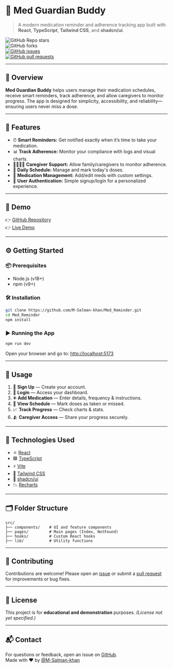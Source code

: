 
# 💊 Med Guardian Buddy

> A modern medication reminder and adherence tracking app built with **React**, **TypeScript**, **Tailwind CSS**, and **shadcn/ui**.

![GitHub Repo stars](https://img.shields.io/github/stars/M-Salman-khan/Med_Reminder?style=social)  
![GitHub forks](https://img.shields.io/github/forks/M-Salman-khan/Med_Reminder?style=social)  
[![GitHub issues](https://img.shields.io/github/issues/M-Salman-khan/Med_Reminder)](https://github.com/M-Salman-khan/Med_Reminder/issues)  
[![GitHub pull requests](https://img.shields.io/github/issues-pr/M-Salman-khan/Med_Reminder)](https://github.com/M-Salman-khan/Med_Reminder/pulls)

---

## 📖 Overview
**Med Guardian Buddy** helps users manage their medication schedules, receive smart reminders, track adherence, and allow caregivers to monitor progress. The app is designed for simplicity, accessibility, and reliability—ensuring users never miss a dose.

---

## 🚀 Features
- ⏰ **Smart Reminders:** Get notified exactly when it’s time to take your medication.  
- 📊 **Track Adherence:** Monitor your compliance with logs and visual charts.  
- 👨‍👩‍👧‍👦 **Caregiver Support:** Allow family/caregivers to monitor adherence.  
- 📅 **Daily Schedule:** Manage and mark today's doses.  
- 💊 **Medication Management:** Add/edit meds with custom settings.  
- 🔐 **User Authentication:** Simple signup/login for a personalized experience.

---

## 🔗 Demo  
👉 [GitHub Repository](https://github.com/M-Salman-khan/Med_Reminder.git)  
👉 [Live Demo](http://med-guardian-buddy.vercel.app/)

---

## ⚙️ Getting Started

### 📦 Prerequisites
- Node.js (v18+)
- npm (v9+)

### 🛠️ Installation
```bash
git clone https://github.com/M-Salman-khan/Med_Reminder.git
cd Med_Reminder
npm install
```

### ▶️ Running the App
```bash
npm run dev
```
Open your browser and go to: [http://localhost:5173](http://localhost:5173)

---

## 🧪 Usage
1. 🔐 **Sign Up** — Create your account.
2. 🔑 **Login** — Access your dashboard.
3. ➕ **Add Medication** — Enter details, frequency & instructions.
4. 📅 **View Schedule** — Mark doses as taken or missed.
5. 📈 **Track Progress** — Check charts & stats.
6. 🫂 **Caregiver Access** — Share your progress securely.

---

## 🧰 Technologies Used
- ⚛️ [React](https://react.dev/)
- 🟦 [TypeScript](https://www.typescriptlang.org/)
- ⚡ [Vite](https://vitejs.dev/)
- 🎨 [Tailwind CSS](https://tailwindcss.com/)
- 🧩 [shadcn/ui](https://ui.shadcn.com/)
- 📉 [Recharts](https://recharts.org/)

---

## 🗂 Folder Structure
```
src/
├── components/    # UI and feature components
├── pages/         # Main pages (Index, NotFound)
├── hooks/         # Custom React hooks
├── lib/           # Utility functions
```

---

## 🤝 Contributing  
Contributions are welcome! Please open an [issue](https://github.com/M-Salman-khan/Med_Reminder/issues) or submit a [pull request](https://github.com/M-Salman-khan/Med_Reminder/pulls) for improvements or bug fixes.

---

## 📜 License  
This project is for **educational and demonstration** purposes. *(License not yet specified.)*

---

## 📬 Contact  
For questions or feedback, open an issue on [GitHub](https://github.com/M-Salman-khan/Med_Reminder.git).  
Made with ❤️ by [@M-Salman-khan](https://github.com/M-Salman-khan)
